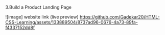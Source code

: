 3.Build a Product Landing Page 

![image]
 website link (live preview) 
 https://github.com/Gadekar20/HTML-CSS-Learning/assets/133889504/8737ad96-0676-4a73-89fa-f4337152dd8f

